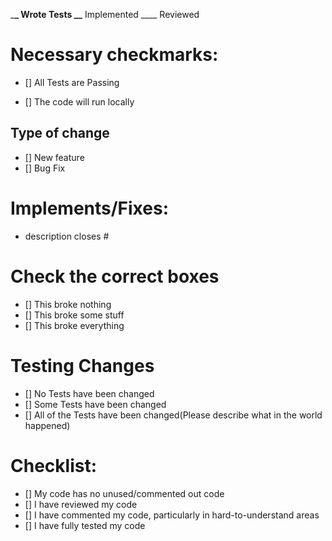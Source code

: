 \_**\_ Wrote Tests
\_\_** Implemented
\_\_\_\_ Reviewed

# Necessary checkmarks:

- [] All Tests are Passing

- [] The code will run locally

## Type of change

- [] New feature
- [] Bug Fix

# Implements/Fixes:

- description
  closes #

# Check the correct boxes

- [] This broke nothing
- [] This broke some stuff
- [] This broke everything

# Testing Changes

- [] No Tests have been changed
- [] Some Tests have been changed
- [] All of the Tests have been changed(Please describe what in the world happened)

# Checklist:

- [] My code has no unused/commented out code
- [] I have reviewed my code
- [] I have commented my code, particularly in hard-to-understand areas
- [] I have fully tested my code
